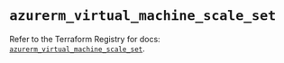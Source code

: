 # `azurerm_virtual_machine_scale_set`

Refer to the Terraform Registry for docs: [`azurerm_virtual_machine_scale_set`](https://registry.terraform.io/providers/hashicorp/azurerm/4.40.0/docs/resources/virtual_machine_scale_set).
